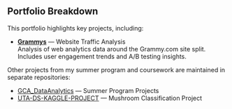 ## Portfolio Breakdown

This portfolio highlights key projects, including:

- [**Grammys**](https://github.com/sofia-rueda/Portfolio/tree/main/Grammys) — Website Traffic Analysis  
  Analysis of web analytics data around the Grammy.com site split. Includes user engagement trends and A/B testing insights.

Other projects from my summer program and coursework are maintained in separate repositories:

- [GCA_DataAnalytics](https://github.com/sofia-rueda/GCA_DataAnalytics) — Summer Program Projects  
- [UTA-DS-KAGGLE-PROJECT](https://github.com/sofia-rueda/UTA-DS-KAGGLE-PROJECT) — Mushroom Classification Project


